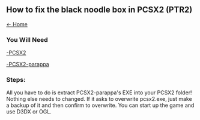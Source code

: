 ## How to fix the black noodle box in PCSX2 (PTR2)

[← Home](https://ptrguide.github.io)

### You Will Need

[-PCSX2](https://pcsx2.net)

[-PCSX2-parappa](https://cdn.discordapp.com/attachments/738176423155728386/753816609914748998/pcsx2-parappa-v2b.7z)

### Steps:

All you have to do is extract PCSX2-parappa's EXE into your PCSX2 folder! Nothing else needs to changed. If it asks to overwrite pcsx2.exe, just make a backup of it and then confirm to overwrite. You can start up the game and use D3DX or OGL.